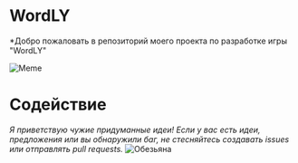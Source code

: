 # WordLY
*Добро пожаловать в репозиторий моего проекта по разработке игры "WordLY"

![Meme](https://media1.tenor.com/m/d4sPgSJml54AAAAC/opihomm-funny.gif)

# Содействие
*Я приветствую чужие придуманные идеи! Если у вас есть идеи, предложения или вы обнаружили баг, не стесняйтесь создавать issues или отправлять pull requests.*
![Обезьяна](https://www.funnyart.club/uploads/posts/2023-02/1675553141_www-funnyart-club-p-memi-s-gorillami-kartinki-63.jpg)
